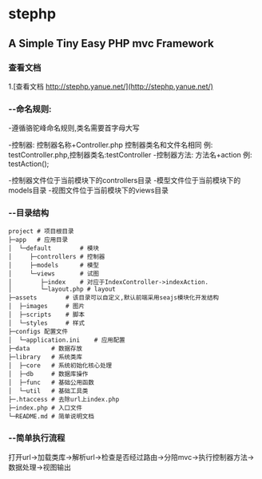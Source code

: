 stephp
======
A Simple Tiny Easy PHP mvc Framework
------------------------------------
### 查看文档
1.[查看文档 http://stephp.yanue.net/](http://stephp.yanue.net/)<br />

### --命名规则:

-遵循骆驼峰命名规则,类名需要首字母大写

-控制器: 控制器名称+Controller.php 控制器类名和文件名相同 例: testController.php,控制器类名:testController
-控制器方法: 方法名+action 例: testAction();

-控制器文件位于当前模块下的controllers目录
-模型文件位于当前模块下的models目录
-视图文件位于当前模块下的views目录

### --目录结构
    project # 项目根目录
    ├─app   # 应用目录
    │  └─default        # 模块
    │     ├─controllers # 控制器
    │     ├─models      # 模型
    │     └─views       # 试图
    │        ├─index    # 对应于IndexController->indexAction.
    │        └─layout.php # layout
    ├─assets        # 该目录可以自定义,默认前端采用seajs模块化开发结构
    │  ├─images     # 图片
    │  ├─scripts    # 脚本
    │  └─styles     # 样式
    ├─configs 配置文件
    │  └─application.ini    # 应用配置
    ├─data      # 数据存放
    ├─library   # 系统类库
    │  ├─core   # 系统初始化核心处理
    │  ├─db     # 数据库操作
    │  ├─func   # 基础公用函数
    │  └─util   # 基础工具类
    ├─.htaccess # 去除url上index.php
    ├─index.php # 入口文件
    └─README.md # 简单说明文档

### --简单执行流程
打开url->加载类库->解析url->检查是否经过路由->分陪mvc->执行控制器方法->数据处理->视图输出


